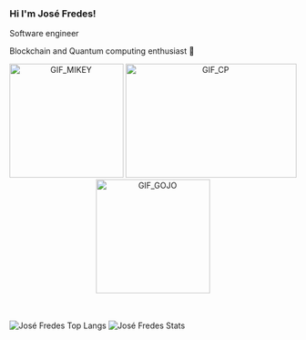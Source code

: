 ### Hi I'm José Fredes!
Software engineer 

Blockchain and Quantum computing enthusiast 🚀
 

<div align="center">
  <img alt="GIF_MIKEY" src="https://media3.giphy.com/media/jdFm2bcWlj4EUVCpc0/giphy.gif?cid=ecf05e47j569uca3a5zlgt7mydb3jvr50umwe2o9w9kwo3qn&rid=giphy.gif&ct=g" width="200" height="200" />
  <img alt="GIF_CP" src="https://compote.slate.com/images/4c33a890-6410-4ac8-b7a6-f0937c64e9a2.gif?crop=1200%2C800%2Cx0%2Cy0" width="300" height="200" />
  <img alt="GIF_GOJO" src="https://i.pinimg.com/originals/40/14/02/4014020e00ed21c874cc6eb6949927bd.gif" width="200" height="200" />
</div>
<br>
<br>

![José Fredes Top Langs](https://github-readme-stats.vercel.app/api/top-langs/?username=JoseFredes&theme=dark&&layout=compact&custom_title=Github%20Repo's%20Top%20Languages&langs_count=10&hide=jupyter%20notebook&hide_border=true)
![José Fredes Stats](https://github-readme-stats.vercel.app/api?username=JoseFredes&theme=dark&hide_border=true&include_all_commits=true&count_private=true)<br/>







